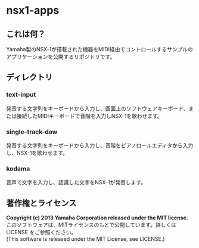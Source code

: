# nsx1-apps

## これは何？
Yamaha製のNSX-1が搭載された機器をMIDI経由でコントロールするサンプルのアプリケーションを公開するリポジトリです。


## ディレクトリ
### text-input
発音する文字列をキーボードから入力し、画面上のソフトウェアキーボード、または接続したMIDIキーボードで音階を入力しNSX-1を歌わせます。

### single-track-daw
発音する文字列をキーボードから入力し、音階をピアノロールエディタから入力し、NSX-1を歌わせます。

### kodama
音声で文字を入力し、認識した文字をNSX-1が発音します。


## 著作権とライセンス
**Copyright (c) 2013 Yamaha Corporation released under the MIT license.**  
このソフトウェアは、MITライセンスのもとで公開しています。詳しくは LICENSE をご参照ください。  
(This software is released under the MIT License, see LICENSE.)
